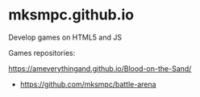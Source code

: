 # mksmpc.github.io
Develop games on HTML5 and JS

Games repositories:

https://ameverythingand.github.io/Blood-on-the-Sand/
* https://github.com/mksmpc/battle-arena
